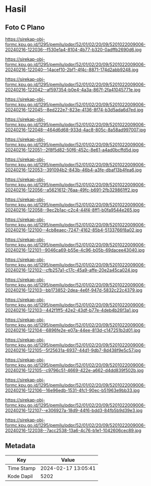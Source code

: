 # Hasil

## Foto C Plano

https://sirekap-obj-formc.kpu.go.id/1295/pemilu/pdpr/52/01/02/20/09/5201022009006-20240216-122036--f530e1a4-8104-4b77-b320-0adffb2690d6.jpg

https://sirekap-obj-formc.kpu.go.id/1295/pemilu/pdpr/52/01/02/20/09/5201022009006-20240216-122040--14acef10-2bf1-4f4c-8871-174d2abb9248.jpg

https://sirekap-obj-formc.kpu.go.id/1295/pemilu/pdpr/52/01/02/20/09/5201022009006-20240216-122042--af597354-b0e4-4a3a-867f-2fa41045771e.jpg

https://sirekap-obj-formc.kpu.go.id/1295/pemilu/pdpr/52/01/02/20/09/5201022009006-20240216-122045--8ed222e7-823e-4136-8f74-b3d5ada6d7ed.jpg

https://sirekap-obj-formc.kpu.go.id/1295/pemilu/pdpr/52/01/02/20/09/5201022009006-20240216-122048--464d6d68-933d-4ac8-805c-8a58ad997007.jpg

https://sirekap-obj-formc.kpu.go.id/1295/pemilu/pdpr/52/01/02/20/09/5201022009006-20240216-122051--2f8f5d82-50f6-452c-8e61-a4ad0bcffd5d.jpg

https://sirekap-obj-formc.kpu.go.id/1295/pemilu/pdpr/52/01/02/20/09/5201022009006-20240216-122053--391094b2-843b-46b4-a3fe-dbaf13b4fea6.jpg

https://sirekap-obj-formc.kpu.go.id/1295/pemilu/pdpr/52/01/02/20/09/5201022009006-20240216-122056--a5621612-76aa-49fc-b691-2fb329861ff2.jpg

https://sirekap-obj-formc.kpu.go.id/1295/pemilu/pdpr/52/01/02/20/09/5201022009006-20240216-122058--9ec2b1ac-c2c4-44f4-8ff1-b0fa9544e265.jpg

https://sirekap-obj-formc.kpu.go.id/1295/pemilu/pdpr/52/01/02/20/09/5201022009006-20240216-122100--4cb8eaec-7247-4162-85b4-5133766f8a02.jpg

https://sirekap-obj-formc.kpu.go.id/1295/pemilu/pdpr/52/01/02/20/09/5201022009006-20240216-122101--9046ca69-b55e-4c96-b05b-69dacee43040.jpg

https://sirekap-obj-formc.kpu.go.id/1295/pemilu/pdpr/52/01/02/20/09/5201022009006-20240216-122102--cfb257a1-c17c-45a9-affe-20e2a45ca024.jpg

https://sirekap-obj-formc.kpu.go.id/1295/pemilu/pdpr/52/01/02/20/09/5201022009006-20240216-122103--bb173852-2dea-4e6f-947d-5832c22c4379.jpg

https://sirekap-obj-formc.kpu.go.id/1295/pemilu/pdpr/52/01/02/20/09/5201022009006-20240216-122103--442f1ff5-42e2-43df-b77e-4deb4b26f3a1.jpg

https://sirekap-obj-formc.kpu.go.id/1295/pemilu/pdpr/52/01/02/20/09/5201022009006-20240216-122104--6896fe2e-e07a-44ee-813d-c147251b2d01.jpg

https://sirekap-obj-formc.kpu.go.id/1295/pemilu/pdpr/52/01/02/20/09/5201022009006-20240216-122105--5f25631a-6937-44d1-9db7-8d438f9e5c57.jpg

https://sirekap-obj-formc.kpu.go.id/1295/pemilu/pdpr/52/01/02/20/09/5201022009006-20240216-122105--c9796c51-4669-422e-a662-d4dd839f502b.jpg

https://sirekap-obj-formc.kpu.go.id/1295/pemilu/pdpr/52/01/02/20/09/5201022009006-20240216-122106--16e96edb-1531-4fc1-90ec-b51963e9bb33.jpg

https://sirekap-obj-formc.kpu.go.id/1295/pemilu/pdpr/52/01/02/20/09/5201022009006-20240216-122107--e306927a-18d9-44f6-bdd3-84fb5b9d39e3.jpg

https://sirekap-obj-formc.kpu.go.id/1295/pemilu/pdpr/52/01/02/20/09/5201022009006-20240216-122038--7acc2538-13a6-4c76-b1e1-1042606cec89.jpg


## Metadata

| Key        | Value               |
| ---------- | ------------------- |
| Time Stamp | 2024-02-17 13:05:41 |
| Kode Dapil | 5202                |



